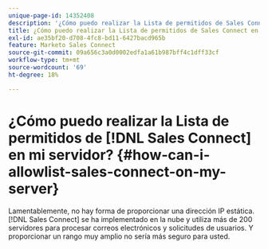 ```yaml
---
unique-page-id: 14352408
description: '¿Cómo puedo realizar la Lista de permitidos de Sales Connect en mi servidor? Documentación de Marketo: documentación del producto'
title: ¿Cómo puedo realizar la Lista de permitidos de Sales Connect en mi servidor?
exl-id: ae35bf20-d708-4fc8-bd11-6427bacd965b
feature: Marketo Sales Connect
source-git-commit: 09a656c3a0d0002edfa1a61b987bff4c1dff33cf
workflow-type: tm+mt
source-wordcount: '69'
ht-degree: 18%

---
```


# ¿Cómo puedo realizar la Lista de permitidos de [!DNL Sales Connect] en mi servidor? {#how-can-i-allowlist-sales-connect-on-my-server}

Lamentablemente, no hay forma de proporcionar una dirección IP estática. [!DNL Sales Connect] se ha implementado en la nube y utiliza más de 200 servidores para procesar correos electrónicos y solicitudes de usuarios. Y proporcionar un rango muy amplio no sería más seguro para usted.
